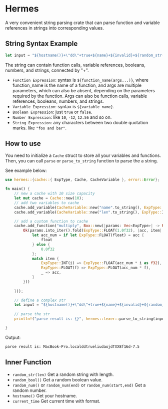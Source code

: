# Hermes

A very convenient string parsing crate that can parse function and variable references in strings into corresponding values.

## String Syntax Example
```rust
let input = "${hostname()}+\"dd\"+true+${name}+${invalid}+${random_str(${len})}+${multiply(1,-2.5,3)}";
```

The string can contain function calls, variable references, booleans, numbers, and strings, connected by "+".

+ `Function Expression`: syntax is `${function_name(args...)}`, where function_name is the name of a function, and args are multiple parameters, which can also be absent, depending on the parameters required by the function. Args can also be function calls, variable references, booleans, numbers, and strings.
+ `Variable Expression`: syntax is `${variable_name}`.
+ `Boolean Expression`: just `true` or `false`.
+ `Number Expression`: like `10`, `-12`, `12.56` and so on.
+ `String Expression`: any characters between two double quotation marks. like `"foo and bar"`.

## How to use

You need to initialize a `Cache` struct to store all your variables and functions. Then, you can call `parse` or `parse_to_string` function to parse the a string.

See example below:
```rust
use hermes::{cache::{ ExpType, Cache, CacheVariable }, error::Error};

fn main() {
    // new a cache with 10 size capacity
    let mut cache = Cache::new(10);
    // add two variables to cache
    cache.add_variable(CacheVariable::new("name".to_string(), ExpType::STRING("liudao".to_string())));
    cache.add_variable(CacheVariable::new("len".to_string(), ExpType::INT(10)));

    // add a custom function to cache
    cache.add_function("multiply", Box::new(|params: Vec<ExpType>| -> Result<ExpType, Error>{
        Ok(params.into_iter().fold(ExpType::FLOAT(1.0f32), |acc, item| {
            let acc_num = if let ExpType::FLOAT(float) = acc {
                float
            } else {
                0.0f32
            };
            match item {
                ExpType::INT(i) => ExpType::FLOAT(acc_num * i as f32),
                ExpType::FLOAT(f) => ExpType::FLOAT(acc_num * f),
                _ => acc,
            }
        }))
        
    }));

    // define a complex str
    let input = "${hostname()}+\"dd\"+true+${name}+${invalid}+${random_str(${len})}+${multiply(1,-2.5,3)}}";
    
    // parse the str
    println!("parse result is: {}", hermes::lexer::parse_to_string(input, &mut cache));

}
```

Output:
```bash
parse result is: MacBook-Pro.localddtrueliudaojdTXX8f16d-7.5
```

## Inner Function

+ `random_str(len)` Get a random string with length.
+ `random_bool()` Get a random boolean value.
+ `random_num()` or `random_num(end)` or `random_num(start,end)` Get a random number.
+ `hostname()` Get your hostname.
+ `current_time` Get current time with format.

